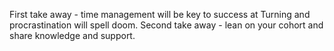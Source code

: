 First take away - time management will be key to success at Turning and procrastination will spell doom.
Second take away - lean on your cohort and share knowledge and support.
